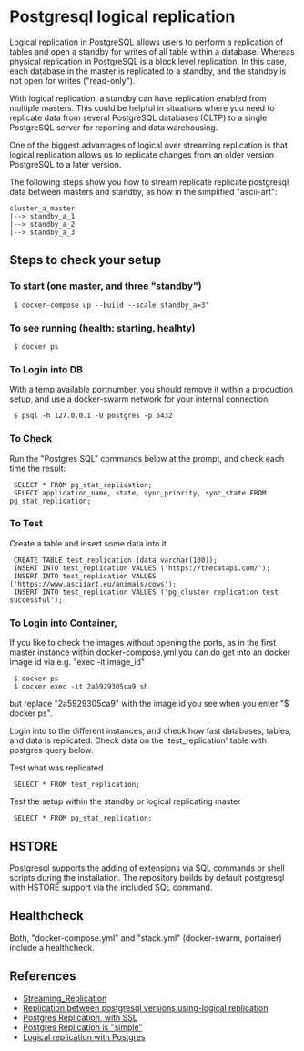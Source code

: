 # Postgresql logical replication

Logical replication in PostgreSQL allows users to perform a replication of tables and open a standby for writes of all table within a database. Whereas physical replication in PostgreSQL is a block level replication. In this case, each database in the master is replicated to a standby, and the standby is not open for writes ("read-only"). 

With logical replication, a standby can have replication enabled from multiple masters. This could be helpful in situations where you need to replicate data from several PostgreSQL databases (OLTP) to a single PostgreSQL server for reporting and data warehousing.

One of the biggest advantages of logical over streaming replication is that logical replication allows us to replicate changes from an older version PostgreSQL to a later version. 

The following steps show you how to stream replicate replicate postgresql data between masters and standby, as how in the simplified "ascii-art":

    cluster_a_master 
    |--> standby_a_1 
    |--> standby_a_2 
    |--> standby_a_3 

## Steps to check your setup

### To start (one master, and three "standby")

     $ docker-compose up --build --scale standby_a=3"

### To see running (health: starting, healhty) 

     $ docker ps

### To Login into DB

With a temp available portnumber, you should remove it within a production setup, and use a docker-swarm network for your internal connection:

     $ psql -h 127.0.0.1 -U postgres -p 5432

### To Check 

Run the "Postgres SQL" commands below at the prompt, and check each time the result:

     SELECT * FROM pg_stat_replication;
     SELECT application_name, state, sync_priority, sync_state FROM pg_stat_replication;

### To Test

Create a table and insert some data into it

     CREATE TABLE test_replication (data varchar(100));
     INSERT INTO test_replication VALUES ('https://thecatapi.com/');
     INSERT INTO test_replication VALUES ('https://www.asciiart.eu/animals/cows');
     INSERT INTO test_replication VALUES ('pg_cluster replication test successful');

### To Login into Container‚

If you like to check the images without opening the ports, as in the first master instance within docker-compose.yml you can do get into an docker image id via e.g. "exec -it image_id"

     $ docker ps
     $ docker exec -it 2a5929305ca9 sh

but replace "2a5929305ca9" with the image id you see when you enter "$ docker ps".

Login into to the different instances, and check how fast databases, tables, and data is replicated. 
Check data on the 'test_replication' table with postgres query below.

Test what was replicated

     SELECT * FROM test_replication;

Test the setup within the standby or logical replicating master

     SELECT * FROM pg_stat_replication;
     
## HSTORE

Postgresql supports the adding of extensions via SQL commands or shell scripts during the installation. The repository builds by default postgresql with HSTORE support via the included SQL command.


## Healthcheck

Both, "docker-compose.yml" and "stack.yml" (docker-swarm, portainer) include a healthcheck.

## References

- [Streaming_Replication](https://wiki.postgresql.org/wiki/Streaming_Replication)
- [Replication between postgresql versions using-logical replication](https://www.percona.com/blog/2019/04/04/replication-between-postgresql-versions-using-logical-replication/)
- [Postgres Replication, with SSL](https://blog.raveland.org/post/postgresql_sr/)
- [Postgres Replication is "simple"](https://scalegrid.io/blog/getting-started-with-postgresql-streaming-replication/)
- [Logical replication with Postgres](http://yallalabs.com/linux/how-to-setup-a-logical-replication-on-postgresql-10/)
